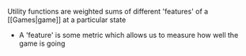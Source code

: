 Utility functions are weighted sums of different 'features' of a [[Games|game]] at a particular state
- A 'feature' is some metric which allows us to measure how well the game is going